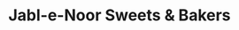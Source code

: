 ---
title: "Jabl-e-Noor Sweets & Bakers"
url: /karachi/jabl-e-noor-sweets-and-bakers/
shop: bakery
---